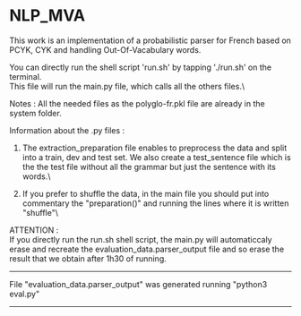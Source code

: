 # NLP_MVA
This work is an implementation of a probabilistic parser for French based on PCYK, CYK and handling Out-Of-Vacabulary words.

You can directly run the shell script 'run.sh' by tapping './run.sh' on the terminal. \
This file will run the main.py file, which calls all the others files.\

Notes : 
All the needed files as the polyglo-fr.pkl file are already in the system folder.

Information about the .py files :

1) The extraction_preparation file enables to preprocess the data and split into a train, dev and test set. We also create a test_sentence file which is the the test file without all the grammar but just the sentence with its words.\

2) If you prefer to shuffle the data, in the main file you should put into commentary the "preparation()" and running the lines where it is written "shuffle"\

ATTENTION :\
If you directly run the run.sh shell script, the main.py will automaticcaly erase and recreate the evaluation_data.parser_output file and so erase the result that we obtain after 1h30 of running. 


------------------------------------------------------------------------------
File "evaluation_data.parser_output" was generated running "python3 eval.py"

------------------------------------------------------------------------------
